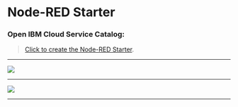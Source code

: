 # Node-RED Starter

### Open IBM Cloud Service Catalog:

> [Click to create the Node-RED Starter](https://console.bluemix.net/catalog/starters/node-red-starter).

<hr>

![](../img/node-red-catalog.png)

<hr>



![](../img/node-red-running-instance.png)

<hr>


